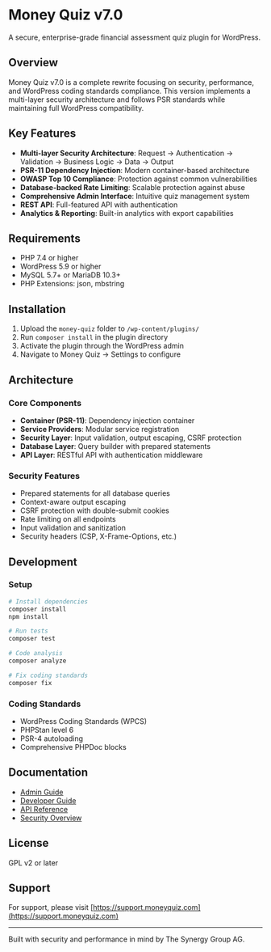 # Money Quiz v7.0

A secure, enterprise-grade financial assessment quiz plugin for WordPress.

## Overview

Money Quiz v7.0 is a complete rewrite focusing on security, performance, and WordPress coding standards compliance. This version implements a multi-layer security architecture and follows PSR standards while maintaining full WordPress compatibility.

## Key Features

- **Multi-layer Security Architecture**: Request → Authentication → Validation → Business Logic → Data → Output
- **PSR-11 Dependency Injection**: Modern container-based architecture
- **OWASP Top 10 Compliance**: Protection against common vulnerabilities
- **Database-backed Rate Limiting**: Scalable protection against abuse
- **Comprehensive Admin Interface**: Intuitive quiz management system
- **REST API**: Full-featured API with authentication
- **Analytics & Reporting**: Built-in analytics with export capabilities

## Requirements

- PHP 7.4 or higher
- WordPress 5.9 or higher
- MySQL 5.7+ or MariaDB 10.3+
- PHP Extensions: json, mbstring

## Installation

1. Upload the `money-quiz` folder to `/wp-content/plugins/`
2. Run `composer install` in the plugin directory
3. Activate the plugin through the WordPress admin
4. Navigate to Money Quiz → Settings to configure

## Architecture

### Core Components

- **Container (PSR-11)**: Dependency injection container
- **Service Providers**: Modular service registration
- **Security Layer**: Input validation, output escaping, CSRF protection
- **Database Layer**: Query builder with prepared statements
- **API Layer**: RESTful API with authentication middleware

### Security Features

- Prepared statements for all database queries
- Context-aware output escaping
- CSRF protection with double-submit cookies
- Rate limiting on all endpoints
- Input validation and sanitization
- Security headers (CSP, X-Frame-Options, etc.)

## Development

### Setup

```bash
# Install dependencies
composer install
npm install

# Run tests
composer test

# Code analysis
composer analyze

# Fix coding standards
composer fix
```

### Coding Standards

- WordPress Coding Standards (WPCS)
- PHPStan level 6
- PSR-4 autoloading
- Comprehensive PHPDoc blocks

## Documentation

- [Admin Guide](docs/admin-guide.md)
- [Developer Guide](docs/developer-guide.md)
- [API Reference](docs/api-reference.md)
- [Security Overview](docs/security.md)

## License

GPL v2 or later

## Support

For support, please visit [https://support.moneyquiz.com](https://support.moneyquiz.com)

---

Built with security and performance in mind by The Synergy Group AG.